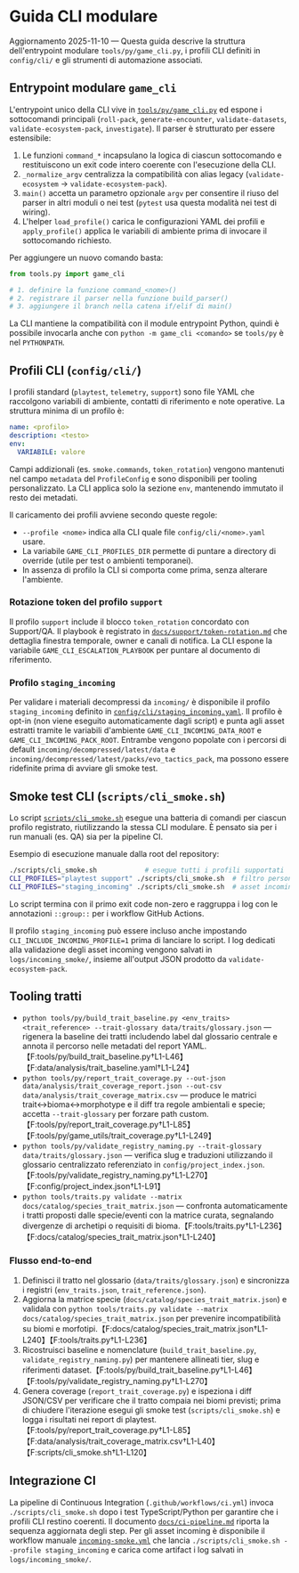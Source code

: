 # Guida CLI modulare

Aggiornamento 2025-11-10 — Questa guida descrive la struttura dell'entrypoint
modulare `tools/py/game_cli.py`, i profili CLI definiti in `config/cli/` e gli
strumenti di automazione associati.

## Entrypoint modulare `game_cli`

L'entrypoint unico della CLI vive in [`tools/py/game_cli.py`](../../tools/py/game_cli.py)
ed espone i sottocomandi principali (`roll-pack`, `generate-encounter`,
`validate-datasets`, `validate-ecosystem-pack`, `investigate`). Il parser è
strutturato per essere estensibile:

1. Le funzioni `command_*` incapsulano la logica di ciascun sottocomando e
   restituiscono un exit code intero coerente con l'esecuzione della CLI.
2. `_normalize_argv` centralizza la compatibilità con alias legacy
   (`validate-ecosystem` → `validate-ecosystem-pack`).
3. `main()` accetta un parametro opzionale `argv` per consentire il riuso del
   parser in altri moduli o nei test (`pytest` usa questa modalità nei test di
   wiring).
4. L'helper `load_profile()` carica le configurazioni YAML dei profili e
   `apply_profile()` applica le variabili di ambiente prima di invocare il
   sottocomando richiesto.

Per aggiungere un nuovo comando basta:

```python
from tools.py import game_cli

# 1. definire la funzione command_<nome>()
# 2. registrare il parser nella funzione build_parser()
# 3. aggiungere il branch nella catena if/elif di main()
```

La CLI mantiene la compatibilità con il module entrypoint Python, quindi è
possibile invocarla anche con `python -m game_cli <comando>` se `tools/py` è nel
`PYTHONPATH`.

## Profili CLI (`config/cli/`)

I profili standard (`playtest`, `telemetry`, `support`) sono file YAML che
raccolgono variabili di ambiente, contatti di riferimento e note operative.
La struttura minima di un profilo è:

```yaml
name: <profilo>
description: <testo>
env:
  VARIABILE: valore
```

Campi addizionali (es. `smoke.commands`, `token_rotation`) vengono mantenuti
nel campo `metadata` del `ProfileConfig` e sono disponibili per tooling
personalizzato. La CLI applica solo la sezione `env`, mantenendo immutato il
resto dei metadati.

Il caricamento dei profili avviene secondo queste regole:

- `--profile <nome>` indica alla CLI quale file `config/cli/<nome>.yaml` usare.
- La variabile `GAME_CLI_PROFILES_DIR` permette di puntare a directory di
  override (utile per test o ambienti temporanei).
- In assenza di profilo la CLI si comporta come prima, senza alterare
  l'ambiente.

### Rotazione token del profilo `support`

Il profilo `support` include il blocco `token_rotation` concordato con
Support/QA. Il playbook è registrato in [`docs/support/token-rotation.md`](../support/token-rotation.md)
che dettaglia finestra temporale, owner e canali di notifica. La CLI espone la
variabile `GAME_CLI_ESCALATION_PLAYBOOK` per puntare al documento di riferimento.

### Profilo `staging_incoming`

Per validare i materiali decompressi da `incoming/` è disponibile il profilo
`staging_incoming` definito in
[`config/cli/staging_incoming.yaml`](../../config/cli/staging_incoming.yaml).
Il profilo è opt-in (non viene eseguito automaticamente dagli script) e punta
agli asset estratti tramite le variabili d'ambiente `GAME_CLI_INCOMING_DATA_ROOT`
e `GAME_CLI_INCOMING_PACK_ROOT`. Entrambe vengono popolate con i percorsi di
default `incoming/decompressed/latest/data` e
`incoming/decompressed/latest/packs/evo_tactics_pack`, ma possono essere
ridefinite prima di avviare gli smoke test.

## Smoke test CLI (`scripts/cli_smoke.sh`)

Lo script [`scripts/cli_smoke.sh`](../../scripts/cli_smoke.sh) esegue una
batteria di comandi per ciascun profilo registrato, riutilizzando la stessa
CLI modulare. È pensato sia per i run manuali (es. QA) sia per la pipeline CI.

Esempio di esecuzione manuale dalla root del repository:

```bash
./scripts/cli_smoke.sh            # esegue tutti i profili supportati
CLI_PROFILES="playtest support" ./scripts/cli_smoke.sh  # filtro personalizzato
CLI_PROFILES="staging_incoming" ./scripts/cli_smoke.sh  # asset incoming (opt-in)
```

Lo script termina con il primo exit code non-zero e raggruppa i log con le
annotazioni `::group::` per i workflow GitHub Actions.

Il profilo `staging_incoming` può essere incluso anche impostando
`CLI_INCLUDE_INCOMING_PROFILE=1` prima di lanciare lo script. I log dedicati
alla validazione degli asset incoming vengono salvati in
`logs/incoming_smoke/`, insieme all'output JSON prodotto da
`validate-ecosystem-pack`.

## Tooling tratti

- `python tools/py/build_trait_baseline.py <env_traits> <trait_reference> --trait-glossary data/traits/glossary.json` — rigenera la baseline dei tratti includendo label dal glossario centrale e annota il percorso nelle metadati del report YAML.【F:tools/py/build_trait_baseline.py†L1-L46】【F:data/analysis/trait_baseline.yaml†L1-L24】
- `python tools/py/report_trait_coverage.py --out-json data/analysis/trait_coverage_report.json --out-csv data/analysis/trait_coverage_matrix.csv` — produce le matrici trait↔bioma↔morphotype e il diff tra regole ambientali e specie; accetta `--trait-glossary` per forzare path custom.【F:tools/py/report_trait_coverage.py†L1-L85】【F:tools/py/game_utils/trait_coverage.py†L1-L249】
- `python tools/py/validate_registry_naming.py --trait-glossary data/traits/glossary.json` — verifica slug e traduzioni utilizzando il glossario centralizzato referenziato in `config/project_index.json`.【F:tools/py/validate_registry_naming.py†L1-L270】【F:config/project_index.json†L1-L91】
- `python tools/traits.py validate --matrix docs/catalog/species_trait_matrix.json` — confronta automaticamente i tratti proposti dalle specie/eventi con la matrice curata, segnalando divergenze di archetipi o requisiti di bioma.【F:tools/traits.py†L1-L236】【F:docs/catalog/species_trait_matrix.json†L1-L240】

### Flusso end-to-end
1. Definisci il tratto nel glossario (`data/traits/glossary.json`) e sincronizza i registri (`env_traits.json`, `trait_reference.json`).
2. Aggiorna la matrice specie (`docs/catalog/species_trait_matrix.json`) e validala con `python tools/traits.py validate --matrix docs/catalog/species_trait_matrix.json` per prevenire incompatibilità su biomi e morfotipi.【F:docs/catalog/species_trait_matrix.json†L1-L240】【F:tools/traits.py†L1-L236】
3. Ricostruisci baseline e nomenclature (`build_trait_baseline.py`, `validate_registry_naming.py`) per mantenere allineati tier, slug e riferimenti dataset.【F:tools/py/build_trait_baseline.py†L1-L46】【F:tools/py/validate_registry_naming.py†L1-L270】
4. Genera coverage (`report_trait_coverage.py`) e ispeziona i diff JSON/CSV per verificare che il tratto compaia nei biomi previsti; prima di chiudere l'iterazione esegui gli smoke test (`scripts/cli_smoke.sh`) e logga i risultati nei report di playtest.【F:tools/py/report_trait_coverage.py†L1-L85】【F:data/analysis/trait_coverage_matrix.csv†L1-L40】【F:scripts/cli_smoke.sh†L1-L120】

## Integrazione CI

La pipeline di Continuous Integration (`.github/workflows/ci.yml`) invoca
`./scripts/cli_smoke.sh` dopo i test TypeScript/Python per garantire che i
profili CLI restino coerenti. Il documento [`docs/ci-pipeline.md`](../ci-pipeline.md)
riporta la sequenza aggiornata degli step. Per gli asset incoming è disponibile
il workflow manuale [`incoming-smoke.yml`](../../.github/workflows/incoming-smoke.yml)
che lancia `./scripts/cli_smoke.sh --profile staging_incoming` e carica come
artifact i log salvati in `logs/incoming_smoke/`.
